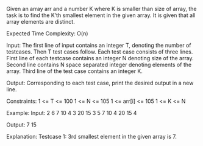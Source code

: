 Given an array arr and a number K where K is smaller than size of array, the task is to find the K’th smallest element in the given array. It is given that all array elements are distinct.

Expected Time Complexity: O(n)

Input:
The first line of input contains an integer T, denoting the number of testcases. Then T test cases follow. Each test case consists of three lines. First line of each testcase contains an integer N denoting size of the array. Second line contains N space separated integer denoting elements of the array. Third line of the test case contains an integer K.

Output:
Corresponding to each test case, print the desired output in a new line.

Constraints:
1 <= T <= 100
1 <= N <= 105
1 <= arr[i] <= 105
1 <= K <= N

Example:
Input:
2
6
7 10 4 3 20 15
3
5
7 10 4 20 15
4

Output:
7
15

Explanation:
Testcase 1: 3rd smallest element in the given array is 7.